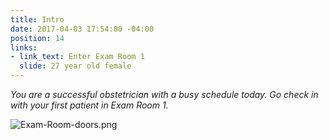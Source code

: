 ```yaml
---
title: Intro
date: 2017-04-03 17:54:00 -04:00
position: 14
links:
- link_text: Enter Exam Room 1
  slide: 27 year old female
---
```


*You are a successful obstetrician with a busy schedule today. Go check in with your first patient in Exam Room 1.*

![Exam-Room-doors.png](/uploads/Exam-Room-doors.png)
